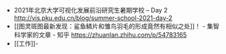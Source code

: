 - 2021年北京大学可视化发展前沿研究生暑期学校 – Day 2 http://vis.pku.edu.cn/blog/summer-school-2021-day-2
- [[图灵斑图最新发现：鲨鱼鳞片和雏鸟羽毛的形成竟然有相似之处]]！ - 集智科学家的文章 - 知乎
  https://zhuanlan.zhihu.com/p/54783165
- [[工作]]-